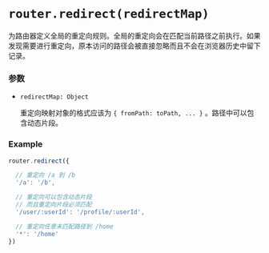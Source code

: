 # `router.redirect(redirectMap)`

为路由器定义全局的重定向规则。全局的重定向会在匹配当前路径之前执行。如果发现需要进行重定向，原本访问的路径会被直接忽略而且不会在浏览器历史中留下记录。

### 参数

- `redirectMap: Object`

  重定向映射对象的格式应该为 `{ fromPath: toPath, ... }` 。路径中可以包含动态片段。

### Example

``` js
router.redirect({

  // 重定向 /a 到 /b
  '/a': '/b',

  // 重定向可以包含动态片段
  // 而且重定向片段必须匹配
  '/user/:userId': '/profile/:userId',

  // 重定向任意未匹配路径到 /home
  '*': '/home'
})
```
